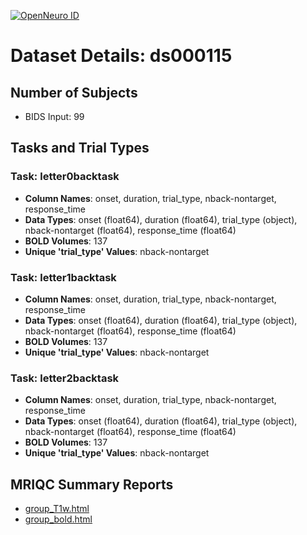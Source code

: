 [![OpenNeuro ID](https://img.shields.io/badge/OpenNeuro_Dataset-ds000115-blue?style=for-the-badge)](https://openneuro.org/datasets/ds000115)

# Dataset Details: ds000115

## Number of Subjects
- BIDS Input: 99

## Tasks and Trial Types
### Task: letter0backtask
- **Column Names**: onset, duration, trial_type, nback-nontarget, response_time
- **Data Types**: onset (float64), duration (float64), trial_type (object), nback-nontarget (float64), response_time (float64)
- **BOLD Volumes**: 137
- **Unique 'trial_type' Values**: nback-nontarget

### Task: letter1backtask
- **Column Names**: onset, duration, trial_type, nback-nontarget, response_time
- **Data Types**: onset (float64), duration (float64), trial_type (object), nback-nontarget (float64), response_time (float64)
- **BOLD Volumes**: 137
- **Unique 'trial_type' Values**: nback-nontarget

### Task: letter2backtask
- **Column Names**: onset, duration, trial_type, nback-nontarget, response_time
- **Data Types**: onset (float64), duration (float64), trial_type (object), nback-nontarget (float64), response_time (float64)
- **BOLD Volumes**: 137
- **Unique 'trial_type' Values**: nback-nontarget

## MRIQC Summary Reports
- [group_T1w.html](https://htmlpreview.github.io/?https://github.com/demidenm/openneuro_glmfitlins/blob/main/statsmodel_specs/ds000115/mriqc_summary/group_T1w.html)
- [group_bold.html](https://htmlpreview.github.io/?https://github.com/demidenm/openneuro_glmfitlins/blob/main/statsmodel_specs/ds000115/mriqc_summary/group_bold.html)
